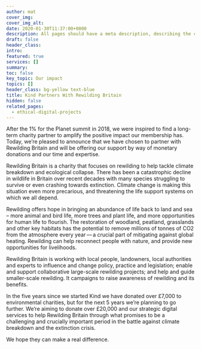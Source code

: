 ```yaml
---
author: mat
cover_img: 
cover_img_alt:
date: 2020-01-30T11:37:00+0000
description: All pages should have a meta description, describing the content of the page.
draft: false
header_class: 
intro:
featured: true
services: []
summary: 
toc: false
key_topic: Our impact
topics: []
header_class: bg-yellow text-blue
title: Kind Partners With Rewilding Britain
hidden: false
related_pages:
  - ethical-digital-projects
---
```


After the 1% for the Planet summit in 2018, we were inspired to find a long-term charity partner to amplify the positive impact our membership has. Today, we’re pleased to announce that we have chosen to partner with Rewilding Britain and will be offering our support by way of monetary donations and our time and expertise.

Rewilding Britain is a charity that focuses on rewilding to help tackle climate breakdown and ecological collapse. There has been a catastrophic decline in wildlife in Britain over recent decades with many species struggling to survive or even crashing towards extinction. Climate change is making this situation even more precarious, and threatening the life support systems on which we all depend.

Rewilding offers hope in bringing an abundance of life back to land and sea – more animal and bird life, more trees and plant life, and more opportunities for human life to flourish. The restoration of woodland, peatland, grasslands and other key habitats has the potential to remove millions of tonnes of CO<span class="numbers">2</span> from the atmosphere every year — a crucial part of mitigating against global heating. Rewilding can help reconnect people with nature, and provide new opportunities for livelihoods. 

Rewilding Britain is working with local people, landowners, local authorities and experts to influence and change policy, practice and legislation; enable and support collaborative large-scale rewilding projects; and help and guide smaller-scale rewilding. It campaigns to raise awareness of rewilding and its benefits. 

In the five years since we started Kind we have donated over £7,000 to environmental charities, but for the next 5 years we’re planning to go further. We’re aiming to donate over £20,000 and our strategic digital services to help Rewilding Britain through what promises to be a challenging and crucially important period in the battle against climate breakdown and the extinction crisis.

We hope they can make a real difference.
